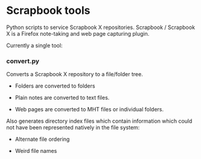 # Scrapbook tools #

Python scripts to service Scrapbook X repositories. Scrapbook / Scrapbook X is a Firefox note-taking and web page capturing plugin.

Currently a single tool:


### convert.py ### 

Converts a Scrapbook X repository to a file/folder tree.

* Folders are converted to folders

* Plain notes are converted to text files.

* Web pages are converted to MHT files or individual folders.

Also generates directory index files which contain information which could not have been represented natively in the file system:

* Alternate file ordering

* Weird file names
